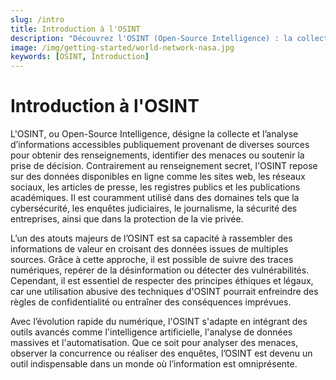 ```yaml
---
slug: /intro
title: Introduction à l'OSINT
description: "Découvrez l'OSINT (Open-Source Intelligence) : la collecte et l’analyse d’informations publiques pour obtenir des renseignements utiles en matière de sécurité, d’enquêtes et de prise de décision."
image: /img/getting-started/world-network-nasa.jpg
keywords: [OSINT, Introduction]
---
```


# Introduction à l'OSINT

L'OSINT, ou Open-Source Intelligence, désigne la collecte et l’analyse d’informations accessibles publiquement provenant de diverses sources pour obtenir des renseignements, identifier des menaces ou soutenir la prise de décision. Contrairement au renseignement secret, l'OSINT repose sur des données disponibles en ligne comme les sites web, les réseaux sociaux, les articles de presse, les registres publics et les publications académiques. Il est couramment utilisé dans des domaines tels que la cybersécurité, les enquêtes judiciaires, le journalisme, la sécurité des entreprises, ainsi que dans la protection de la vie privée.

L’un des atouts majeurs de l’OSINT est sa capacité à rassembler des informations de valeur en croisant des données issues de multiples sources. Grâce à cette approche, il est possible de suivre des traces numériques, repérer de la désinformation ou détecter des vulnérabilités. Cependant, il est essentiel de respecter des principes éthiques et légaux, car une utilisation abusive des techniques d'OSINT pourrait enfreindre des règles de confidentialité ou entraîner des conséquences imprévues.

Avec l’évolution rapide du numérique, l'OSINT s'adapte en intégrant des outils avancés comme l'intelligence artificielle, l'analyse de données massives et l'automatisation. Que ce soit pour analyser des menaces, observer la concurrence ou réaliser des enquêtes, l’OSINT est devenu un outil indispensable dans un monde où l’information est omniprésente.
